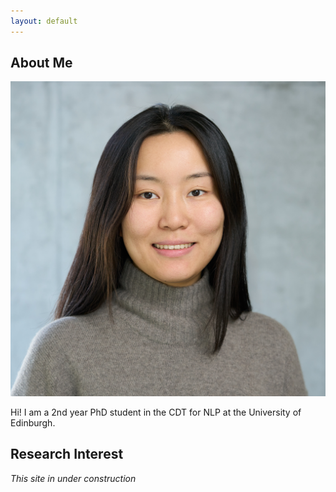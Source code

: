 ```yaml
---
layout: default
---
```


## About Me

<img class="profile-picture" src="profile.jpg">

Hi! I am a 2nd year PhD student in the CDT for NLP at the University of Edinburgh.

## Research Interest

*This site in under construction*
